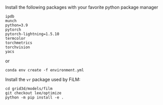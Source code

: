 Install the following packages with your favorite python package manager
```
ipdb 
munch
python=3.9 
pytorch 
pytorch-lightning=1.5.10 
termcolor 
torchmetrics 
torchvision 
yacs 
```
or
```
conda env create -f environment.yml
```
Install the `vr` package used by FiLM:
```
cd grid3d/models/film
git checkout lee/optimize
python -m pip install -e .
```